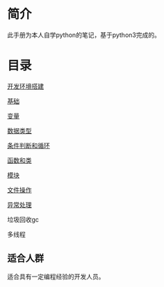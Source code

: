 # 简介

此手册为本人自学python的笔记，基于python3完成的。

# 目录

[开发环境搭建](开发环境搭建.md)

[基础](基础.md)

[变量](变量.md)

[数据类型](数据类型.md)

[条件判断和循环](条件判断和循环.md)

[函数和类](函数和类.md)

[模块](模块.md)

[文件操作](文件操作.md)

[异常处理](异常处理.md)

垃圾回收gc

多线程

## 适合人群 ##
适合具有一定编程经验的开发人员。



